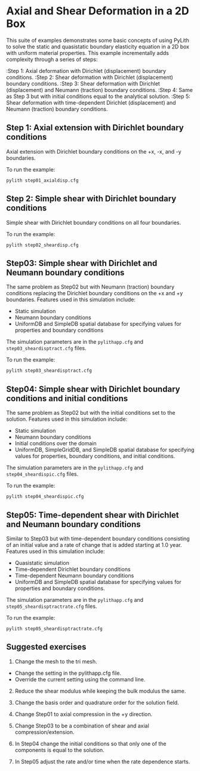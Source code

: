 # Axial and Shear Deformation in a 2D Box

This suite of examples demonstrates some basic concepts of using PyLith to solve the static and quasistatic boundary elasticity equation in a 2D box with uniform material properties.
This example incrementally adds complexity through a series of steps:

:Step 1: Axial deformation with Dirichlet (displacement) boundary conditions.
:Step 2: Shear deformation with Dirichlet (displacement) boundary conditions.
:Step 3: Shear deformation with Dirichlet (displacement) and Neumann (traction) boundary conditions.
:Step 4: Same as Step 3 but with initial conditions equal to the analytical solution.
:Step 5: Shear deformation with time-dependent Dirichlet (displacement) and Neumann (traction) boundary conditions.

## Step 1: Axial extension with Dirichlet boundary conditions

Axial extension with Dirichlet boundary conditions on the +x, -x, and
-y boundaries.

To run the example:
```
pylith step01_axialdisp.cfg
```

## Step 2:  Simple shear with Dirichlet boundary conditions

Simple shear with Dirichlet boundary conditions on all four boundaries.

To run the example:
```
pylith step02_sheardisp.cfg
```

## Step03: Simple shear with Dirichlet and Neumann boundary conditions

The same problem as Step02 but with Neumann (traction) boundary
conditions replacing the Dirichlet boundary conditions on the +x and
+y boundaries.  Features used in this simulation include:

* Static simulation
* Neumann boundary conditions
* UniformDB and SimpleDB spatial database for specifying values
  for properties and boundary conditions

The simulation parameters are in the `pylithapp.cfg` and
`step03_sheardisptract.cfg` files.

To run the example:
```
pylith step03_sheardisptract.cfg
```

## Step04: Simple shear with Dirichlet boundary conditions and initial conditions

The same problem as Step02 but with the initial conditions set to the
solution. Features used in this simulation include:

* Static simulation
* Neumann boundary conditions
* Initial conditions over the domain
* UniformDB, SimpleGridDB, and SimpleDB spatial database for
  specifying values for properties, boundary conditions, and initial
  conditions.

The simulation parameters are in the `pylithapp.cfg` and
`step04_sheardispic.cfg` files.

To run the example:
```
pylith step04_sheardispic.cfg
```

## Step05: Time-dependent shear with Dirichlet and Neumann boundary conditions

Similar to Step03 but with time-dependent boundary conditions
consisting of an initial value and a rate of change that is added
starting at 1.0 year.  Features used in this simulation include:

* Quasistatic simulation
* Time-dependent Dirichlet boundary conditions
* Time-dependent Neumann boundary conditions
* UniformDB and SimpleDB spatial database for specifying values for
  properties and boundary conditions.

The simulation parameters are in the `pylithapp.cfg` and
`step05_sheardisptractrate.cfg` files.

To run the example:
```
pylith step05_sheardisptractrate.cfg
```

## Suggested exercises

1. Change the mesh to the tri mesh.

  * Change the setting in the pylithapp.cfg file.
  * Override the current setting using the command line.
  
2.  Reduce the shear modulus while keeping the bulk modulus the same.

3. Change the basis order and quadrature order for the solution field.

4. Change Step01 to axial compression in the +y direction.

5. Change Step03 to be a combination of shear and axial compression/extension.

6. In Step04 change the initial conditions so that only one of the components is equal to the solution.

7. In Step05 adjust the rate and/or time when the rate dependence starts.
